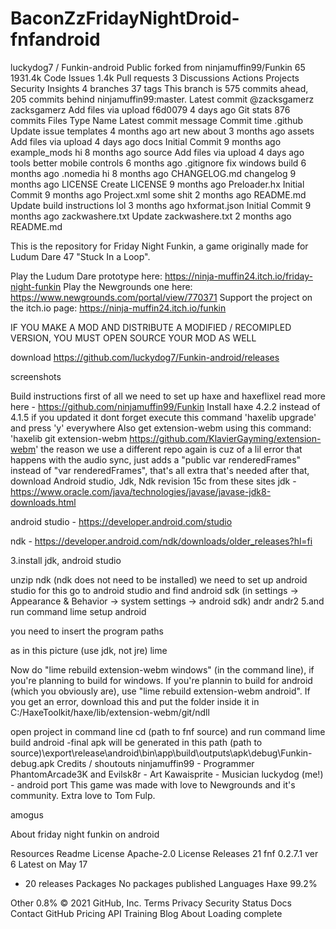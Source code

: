 # BaconZzFridayNightDroid-fnfandroid
luckydog7
/
Funkin-android
Public
forked from ninjamuffin99/Funkin
65
1931.4k
Code
Issues
1.4k
Pull requests
3
Discussions
Actions
Projects
Security
Insights
 4 branches
 37 tags
This branch is 575 commits ahead, 205 commits behind ninjamuffin99:master.
Latest commit
@zacksgamerz
zacksgamerz Add files via upload
f6d0079
4 days ago
Git stats
 876 commits
Files
Type
Name
Latest commit message
Commit time
.github
Update issue templates
4 months ago
art
new about
3 months ago
assets
Add files via upload
4 days ago
docs
Initial Commit
9 months ago
example_mods
hi
8 months ago
source
Add files via upload
4 days ago
tools
better mobile controls
6 months ago
.gitignore
fix windows build
6 months ago
.nomedia
hi
8 months ago
CHANGELOG.md
changelog
9 months ago
LICENSE
Create LICENSE
9 months ago
Preloader.hx
Initial Commit
9 months ago
Project.xml
some shit
2 months ago
README.md
Update build instructions lol
3 months ago
hxformat.json
Initial Commit
9 months ago
zackwashere.txt
Update zackwashere.txt
2 months ago
README.md


This is the repository for Friday Night Funkin, a game originally made for Ludum Dare 47 "Stuck In a Loop".

Play the Ludum Dare prototype here: https://ninja-muffin24.itch.io/friday-night-funkin Play the Newgrounds one here: https://www.newgrounds.com/portal/view/770371 Support the project on the itch.io page: https://ninja-muffin24.itch.io/funkin

IF YOU MAKE A MOD AND DISTRIBUTE A MODIFIED / RECOMIPLED VERSION, YOU MUST OPEN SOURCE YOUR MOD AS WELL

download
https://github.com/luckydog7/Funkin-android/releases

screenshots
   
Build instructions
first of all we need to set up haxe and haxeflixel read more here - https://github.com/ninjamuffin99/Funkin
Install haxe 4.2.2 instead of 4.1.5
if you updated it dont forget execute this command 'haxelib upgrade' and press 'y' everywhere
Also get extension-webm using this command: 'haxelib git extension-webm https://github.com/KlavierGayming/extension-webm'
the reason we use a different repo again is cuz of a lil error that happens with the audio sync, just adds a "public var renderedFrames" instead of "var renderedFrames", that's all extra that's needed
after that, download Android studio, Jdk, Ndk revision 15c from these sites
jdk - https://www.oracle.com/java/technologies/javase/javase-jdk8-downloads.html

android studio - https://developer.android.com/studio

ndk - https://developer.android.com/ndk/downloads/older_releases?hl=fi

3.install jdk, android studio

unzip ndk (ndk does not need to be installed)
we need to set up android studio for this go to android studio and find android sdk (in settings -> Appearance & Behavior -> system settings -> android sdk) andr andr2
5.and run command lime setup android

you need to insert the program paths

as in this picture (use jdk, not jre) lime

Now do "lime rebuild extension-webm windows" (in the command line), if you're planning to build for windows. If you're plannin to build for android (which you obviously are), use "lime rebuild extension-webm android". If you get an error, download this and put the folder inside it in C:/HaxeToolkit/haxe/lib/extension-webm/git/ndll

open project in command line cd (path to fnf source)
and run command lime build android -final
apk will be generated in this path (path to source)\export\release\android\bin\app\build\outputs\apk\debug\Funkin-debug.apk
Credits / shoutouts
ninjamuffin99 - Programmer
PhantomArcade3K and Evilsk8r - Art
Kawaisprite - Musician
luckydog (me!) - android port
This game was made with love to Newgrounds and it's community. Extra love to Tom Fulp.

amogus

About
friday night funkin on android

Resources
 Readme
License
 Apache-2.0 License
Releases 21
fnf 0.2.7.1 ver 6
Latest
on May 17
+ 20 releases
Packages
No packages published
Languages
Haxe
99.2%
 
Other
0.8%
© 2021 GitHub, Inc.
Terms
Privacy
Security
Status
Docs
Contact GitHub
Pricing
API
Training
Blog
About
Loading complete
